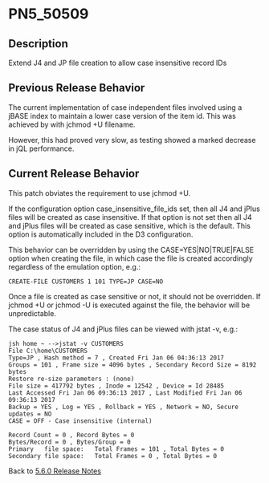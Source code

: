 # PN5_50509

<PageHeader />

## Description

Extend J4 and JP file creation to allow case insensitive record IDs

## Previous Release Behavior

The current implementation of case independent files involved using a jBASE index to maintain a lower case version of the item id. This was achieved by with jchmod +U filename.

However, this had proved very slow, as testing showed a marked decrease in jQL performance.

## Current Release Behavior

This patch obviates the requirement to use jchmod +U.

If the configuration option case_insensitive_file_ids set, then all J4 and jPlus files will be created as case insensitive. If that option is not set then all J4 and jPlus files will be created as case sensitive, which is the default. This option is automatically included in the D3 configuration.

This behavior can be overridden by using the CASE=YES|NO|TRUE|FALSE option when creating the file, in which case the file is created accordingly regardless of the emulation option, e.g.:

```
CREATE-FILE CUSTOMERS 1 101 TYPE=JP CASE=NO
```

Once a file is created as case sensitive or not, it should not be overridden. If jchmod +U or jchmod -U is executed against the file, the behavior will be unpredictable.

The case status of J4 and jPlus files can be viewed with jstat -v, e.g.:

```
jsh home ~ -->jstat -v CUSTOMERS
File C:\home\CUSTOMERS
Type=JP , Hash method = 7 , Created Fri Jan 06 04:36:13 2017
Groups = 101 , Frame size = 4096 bytes , Secondary Record Size = 8192 bytes
Restore re-size parameters : (none)
File size = 417792 bytes , Inode = 12542 , Device = Id 28485
Last Accessed Fri Jan 06 09:36:13 2017 , Last Modified Fri Jan 06 09:36:13 2017
Backup = YES , Log = YES , Rollback = YES , Network = NO, Secure updates = NO
CASE = OFF - Case insensitive (internal)

Record Count = 0 , Record Bytes = 0
Bytes/Record = 0 , Bytes/Group = 0
Primary   file space:   Total Frames = 101 , Total Bytes = 0
Secondary file space:   Total Frames = 0 , Total Bytes = 0
```

Back to [5.6.0 Release Notes](./../README.md)

<PageFooter />
